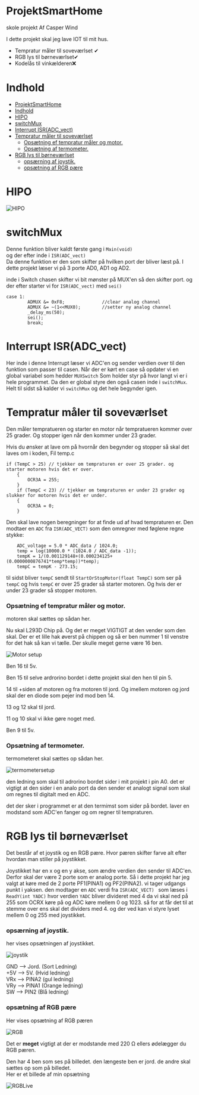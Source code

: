 ﻿# ProjektSmartHome
 skole projekt Af Casper Wind

I dette projekt skal jeg lave IOT til mit hus.
<ul>
<li>Tempratur måler til soveværlset ✔</li>
<li>RGB lys til børneværlset✔</li>
<li>Kodelås til vinkælderen❌</li>
</ul>

# Indhold


- [ProjektSmartHome](#projektsmarthome)
- [Indhold](#indhold)
- [HIPO](#hipo)
- [switchMux](#switchmux)
- [Interrupt ISR(ADC_vect)](#interrupt-isradc_vect)
- [Tempratur måler til soveværlset](#tempratur-måler-til-soveværlset)
    - [Opsætning ef tempratur måler og motor.](#opsætning-ef-tempratur-måler-og-motor)
    - [Opsætning af termometer.](#opsætning-af-termometer)
- [RGB lys til børneværlset](#rgb-lys-til-børneværlset)
    - [opsærning af joystik.](#opsærning-af-joystik)
    - [opsætning af RGB pære](#opsætning-af-rgb-pære)


# HIPO
![HIPO](Hipo.png)


# switchMux

Denne funktion bliver kaldt første gang i ```Main(void)```\
og der efter inde i ```ISR(ADC_vect)```\
Da denne funktion er den som skifter på hvilken port der bliver læst på. I dette projekt læser vi på 3 porte AD0, AD1 og AD2.

inde i Switch chasen skifter vi bit mønster på MUX'en så den skifter port.
og der efter starter vi for ```ISR(ADC_vect)``` med ```sei()```

```
case 1:
		ADMUX &= 0xF8;				//clear analog channel
		ADMUX &= ~(1<<MUX0);		//setter ny analog channel
		_delay_ms(50);	
		sei();
		break;
```


# Interrupt ISR(ADC_vect)

Her inde i denne Interrupt læser vi ADC'en og sender verdien over til den funktion som passer til casen. Når der er kørt en case så opdater vi en global variabel som hedder ```MUXSwitch``` Som holder styr på hvor langt vi er i hele programmet. Da den er global styre den også casen inde i ```switchMux```.
Helt til sidst så kalder vi ```switchMux``` og det hele begynder igen.
 
# Tempratur måler til soveværlset


Den måler tempratueren og starter en motor når tempratueren kommer over 25 grader.
Og stopper igen når den kommer under 23 grader.

Hvis du ønsker at lave om på hvornår den begynder og stopper så skal det laves om i koden, Fil temp.c

```
if (TempC > 25) // tjekker om tempraturen er over 25 grader. og starter motoren hvis det er over.
	{
		OCR3A = 255;
	}
	if (TempC < 23) // tjekker om tempraturen er under 23 grader og slukker for motoren hvis det er under.
	{
		OCR3A = 0;
	}
```
Den skal lave nogen beregninger for at finde ud af hvad tempraturen er. Den modtaer en ```ADC``` fra ``` ISR(ADC_VECT) ``` som den omregner med føglene regne stykke:
```
    ADC_voltage = 5.0 * ADC_data / 1024.0;
	temp = log(10000.0 * (1024.0 / ADC_data -1));
	tempK = 1/(0.001129148+(0.000234125+(0.0000000876741*temp*temp))*temp);
	tempC = tempK - 273.15; 
```
til sidst bliver ```tempC``` sendt til ```StartOrStopMotor(float TempC)``` som ser på ```tempC``` og hvis ```tempC``` er over 25 grader så starter motoren. Og hvis der er under 23 grader så stopper motoren.

### Opsætning ef tempratur måler og motor.

motoren skal sættes op sådan her.

Nu skal L293D Chip på. Og det er meget VIGTIGT at den vender som den skal. Der er et lille hak øverst på chippen og så er ben nummer 1 til venstre for det hak så kan vi tælle. Der skulle meget gerne være 16 ben. 

![Motor setup](motorsetup.png)

Ben 16 til 5v.

Ben 15 til selve ardrorino bordet i dette projekt skal den hen til pin 5.

14 til +siden af motoren og fra motoren til jord. Og imellem motoren og jord skal der en diode som pejer ind mod ben 14.

13 og 12 skal til jord.

11 og 10 skal vi ikke gøre noget med.

Ben 9 til 5v.

### Opsætning af termometer.

termometeret skal sættes op sådan her.

![termometersetup](termometersetup.png)

den ledning som skal til adrorino bordet sider i mit projekt i pin A0. det er vigtigt at den sider i en analo port da den sender et analogt signal som skal om regnes til digitalt med en ADC.

det der sker i programmet er at den termimst som sider på bordet. laver en modstand som ADC'en fanger og om regner til tempraturen.


# RGB lys til børneværlset

Det består af et joystik og en RGB pære. Hvor pæren skifter farve alt efter hvordan man stiller på joystikket.

Joystikket har en x og en y akse, som ændre verdien den sender til ADC'en. Derfor skal der være 2 porte som er analog porte. Så i dette projekt har jeg valgt at køre med de 2 porte PF1(PINA1) og PF2(PINA2). vi tager udgangs punkt i yaksen. den modtager en ```ADC``` verdi fra ```ISR(ADC_VECT) ```  som læses i ```ReadY(int YADC)``` hvor verdien ```YADC``` bliver divideret med 4 da vi skal ned på 255 som OCRX køre på og ADC køre mellem 0 og 1023. så for at får det til at stemme over ens skal det dividers med 4. og der ved kan vi styre lyset mellem 0 og 255 med joystikket.

### opsærning af joystik.

her vises opsætningen af joystikket.

![joystik](joystik.png)

GND --> Jord. (Sort Ledning)\
+5V --> 5V. (Hvid ledning)\
VRx --> PINA2 (gul ledning)\
VRy --> PINA1 (Orange ledning)\
SW --> PIN2 (Blå ledning)

### opsætning af RGB pære

Her vises opsætning af RGB pæren

![RGB](RGB.png)

Det er <B>meget</B> vigtigt at der er modstande med 220 Ω ellers ødelægger du RGB pæren.

Den har 4 ben som ses på billedet. den længeste ben er jord. 
de andre skal sættes op som på billedet.\
Her er et billede af min opsætning

![RGBLive](RGBLive.png)

